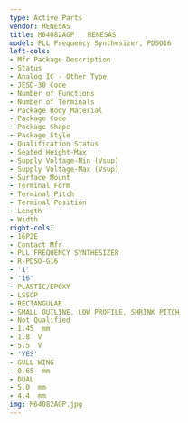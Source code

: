 ```yaml
---
type: Active Parts
vendor: RENESAS
title: M64082AGP　　RENESAS
model: PLL Frequency Synthesizer, PDSO16
left-cols:
- Mfr Package Description
- Status
- Analog IC - Other Type
- JESD-30 Code
- Number of Functions
- Number of Terminals
- Package Body Material
- Package Code
- Package Shape
- Package Style
- Qualification Status
- Seated Height-Max
- Supply Voltage-Min (Vsup)
- Supply Voltage-Max (Vsup)
- Surface Mount
- Terminal Form
- Terminal Pitch
- Terminal Position
- Length
- Width
right-cols:
- 16P2E
- Contact Mfr
- PLL FREQUENCY SYNTHESIZER
- R-PDSO-G16
- '1'
- '16'
- PLASTIC/EPOXY
- LSSOP
- RECTANGULAR
- SMALL OUTLINE, LOW PROFILE, SHRINK PITCH
- Not Qualified
- 1.45  mm
- 1.8  V
- 5.5  V
- 'YES'
- GULL WING
- 0.65  mm
- DUAL
- 5.0  mm
- 4.4  mm
img: M64082AGP.jpg
---
```

